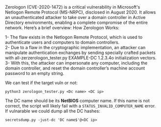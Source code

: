 Zerologon (CVE-2020-1472) is a critical vulnerability in Microsoft's Netlogon Remote Protocol (MS-NRPC), disclosed in August 2020. It allows an unauthenticated attacker to take over a domain controller in Active Directory environments, enabling a complete compromise of the entire network. Here’s a brief overview:
How Zerologon Works:

1- The flaw exists in the Netlogon Remote Protocol, which is used to authenticate users and computers to domain controllers.<br>
2- Due to a flaw in the cryptographic implementation, an attacker can manipulate authentication exchanges by sending specially crafted packets with all-zerzerologon_tester.py EXAMPLE-DC 1.2.3.4o initialization vectors.<br>
3- With this, the attacker can impersonate any computer, including the domain controller, and reset the domain controller’s machine account password to an empty string.<br>

We can test if the target vuln or not:
```
python3 zerologon_tester.py <Dc name> <DC ip>
```
The DC name should be its **NetBIOS** computer name. If this name is not correct, the script will likely fail with a ```STATUS_INVALID_COMPUTER_NAME``` error.<br>
If vulnarable we could dump all the DC hashes:
```
secretsdump.py -just-dc 'DC name$'@<DC ip>
```


